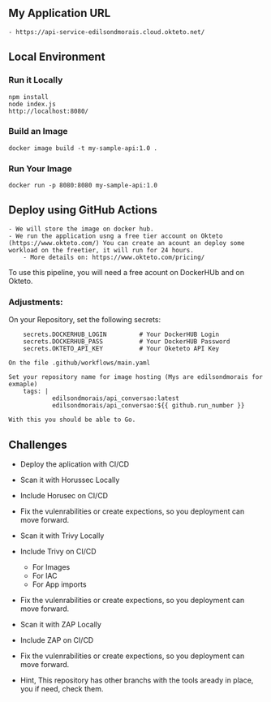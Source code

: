 ## My Application URL
    - https://api-service-edilsondmorais.cloud.okteto.net/


## Local Environment

### Run it Locally

    npm install
    node index.js
    http://localhost:8080/

### Build an Image

    docker image build -t my-sample-api:1.0 .

### Run Your Image

    docker run -p 8080:8080 my-sample-api:1.0

## Deploy using GitHub Actions

    - We will store the image on docker hub.
    - We run the application usng a free tier account on Okteto (https://www.okteto.com/) You can create an acount an deploy some workload on the freetier, it will run for 24 hours.
        - More details on: https://www.okteto.com/pricing/
To use this pipeline, you will need a free acount on DockerHUb and on Okteto.

### Adjustments:

On your Repository, set the following secrets:

        secrets.DOCKERHUB_LOGIN         # Your DockerHUB Login
        secrets.DOCKERHUB_PASS          # Your DockerHUB Password
        secrets.OKTETO_API_KEY          # Your Oketeto API Key

    On the file .github/workflows/main.yaml

    Set your repository name for image hosting (Mys are edilsondmorais for exmaple)
        tags: |
                edilsondmorais/api_conversao:latest
                edilsondmorais/api_conversao:${{ github.run_number }}

    With this you should be able to Go.

## Challenges

- Deploy the aplication with CI/CD

- Scan it with Horussec Locally
- Include Horusec on CI/CD
- Fix the vulenrabilities or create expections, so you deployment can move forward.

- Scan it with Trivy Locally
- Include Trivy on CI/CD
    - For Images
    - For IAC
    - For App imports
- Fix the vulenrabilities or create expections, so you deployment can move forward.

- Scan it with ZAP Locally
- Include ZAP on CI/CD
- Fix the vulenrabilities or create expections, so you deployment can move forward.

* Hint, This repository has other branchs with the tools aready in place, you if need, check them.
